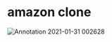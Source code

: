# amazon clone
![Annotation 2021-01-31 002628](https://user-images.githubusercontent.com/64266026/106364700-38242a00-635b-11eb-9d52-3708bbc525ba.png)


